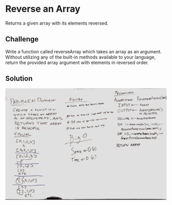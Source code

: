  # Reverse an Array
<!-- Short summary or background information -->
Returns a given array with its elements reversed.


## Challenge
<!-- Description of the challenge -->
Write a function called reverseArray which takes an array as an argument. Without utilizing any of the built-in methods available to your language, return the provided array argument with elements in reversed order.

## Solution
<!-- Embedded whiteboard image -->
![Whiteboard Solution](../assets/array_reverse.jpg)